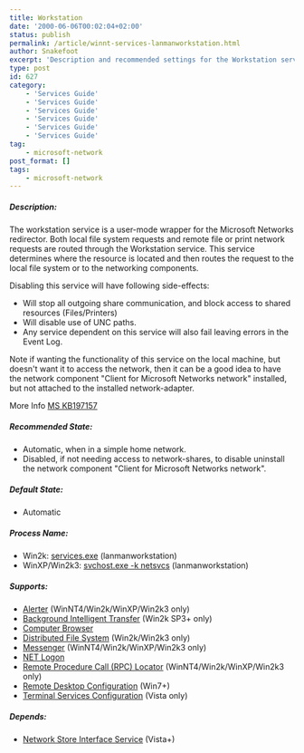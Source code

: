 ```yaml
---
title: Workstation
date: '2000-06-06T00:02:04+02:00'
status: publish
permalink: /article/winnt-services-lanmanworkstation.html
author: Snakefoot
excerpt: 'Description and recommended settings for the Workstation service.'
type: post
id: 627
category:
    - 'Services Guide'
    - 'Services Guide'
    - 'Services Guide'
    - 'Services Guide'
    - 'Services Guide'
    - 'Services Guide'
tag:
    - microsoft-network
post_format: []
tags:
    - microsoft-network
---
```

##### Description:

 The workstation service is a user-mode wrapper for the Microsoft Networks redirector. Both local file system requests and remote file or print network requests are routed through the Workstation service. This service determines where the resource is located and then routes the request to the local file system or to the networking components.  
  
 Disabling this service will have following side-effects:
- Will stop all outgoing share communication, and block access to shared resources (Files/Printers)
- Will disable use of UNC paths.
- Any service dependent on this service will also fail leaving errors in the Event Log.
 
 Note if wanting the functionality of this service on the local machine, but doesn't want it to access the network, then it can be a good idea to have the network component "Client for Microsoft Networks network" installed, but not attached to the installed network-adapter.  
  
 More Info [MS KB197157](http://support.microsoft.com/kb/197157 "Workstation Service Does Not Start [Q197157]")  
  
##### Recommended State:

- Automatic, when in a simple home network.
- Disabled, if not needing access to network-shares, to disable uninstall the network component "Client for Microsoft Networks network".

##### Default State:

- Automatic

##### Process Name:

- Win2k: [services.exe](/article/winnt-services-wrapper.html) (lanmanworkstation)
- WinXP/Win2k3: [svchost.exe -k netsvcs](/article/winnt-services-wrapper.html) (lanmanworkstation)

##### Supports:

- [Alerter](/article/winnt-services-alerter.html) (WinNT4/Win2k/WinXP/Win2k3 only)
- [Background Intelligent Transfer](/article/winnt-services-bits.html) (Win2k SP3+ only)
- [Computer Browser](/article/winnt-services-browser.html)
- [Distributed File System](/article/winnt-services-dfs.html) (Win2k/Win2k3 only)
- [Messenger](/article/winnt-services-messenger.html) (WinNT4/Win2k/WinXP/Win2k3 only)
- [NET Logon](/article/winnt-services-netlogon.html)
- [Remote Procedure Call (RPC) Locator](/article/winnt-services-rpclocator.html) (WinNT4/Win2k/WinXP/Win2k3 only)
- [Remote Desktop Configuration](/article/winnt-services-sessionenv.html) (Win7+)
- [Terminal Services Configuration](/article/vista-services-sessionenv.html) (Vista only)

##### Depends:

- [Network Store Interface Service](/article/winnt-services-nsi.html) (Vista+)